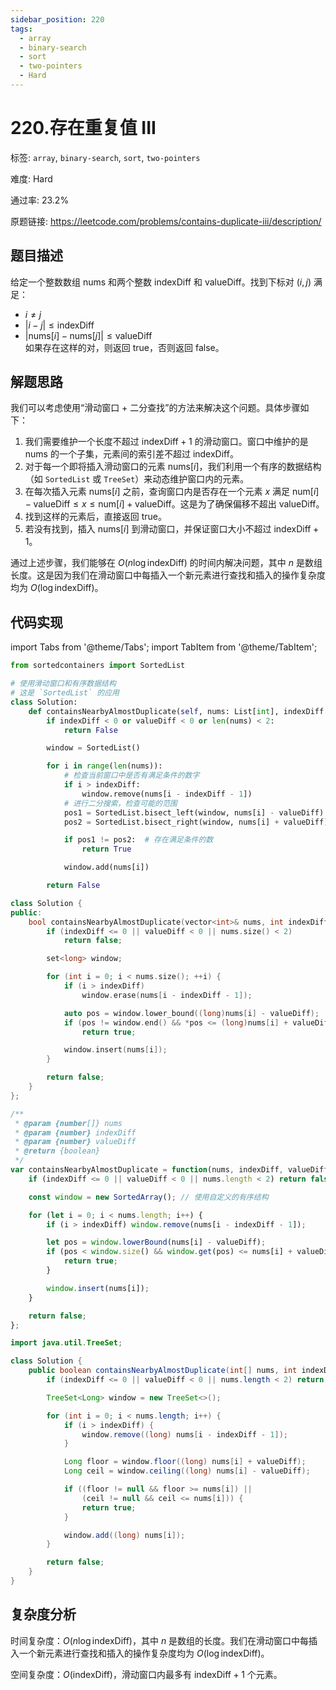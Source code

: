 ```yaml
---
sidebar_position: 220
tags:
  - array
  - binary-search
  - sort
  - two-pointers
  - Hard
---
```


# 220.存在重复值 III

标签: `array`, `binary-search`, `sort`, `two-pointers`

难度: Hard

通过率: 23.2%

原题链接: https://leetcode.com/problems/contains-duplicate-iii/description/

## 题目描述
给定一个整数数组 $\text{nums}$ 和两个整数 $\text{indexDiff}$ 和 $\text{valueDiff}$。找到下标对 $(i, j)$ 满足：
- $i \neq j$  
- $|i - j| \leq \text{indexDiff}$  
- $|\text{nums}[i] - \text{nums}[j]| \leq \text{valueDiff}$  
如果存在这样的对，则返回 true，否则返回 false。

## 解题思路
我们可以考虑使用“滑动窗口 + 二分查找”的方法来解决这个问题。具体步骤如下：

1. 我们需要维护一个长度不超过 $\text{indexDiff} + 1$ 的滑动窗口。窗口中维护的是 $\text{nums}$ 的一个子集，元素间的索引差不超过 $\text{indexDiff}$。
2. 对于每一个即将插入滑动窗口的元素 $\text{nums}[i]$，我们利用一个有序的数据结构（如 `SortedList` 或 `TreeSet`）来动态维护窗口内的元素。
3. 在每次插入元素 $\text{nums}[i]$ 之前，查询窗口内是否存在一个元素 $x$ 满足 $\text{num}[i] - \text{valueDiff} \leq x \leq \text{num}[i] + \text{valueDiff}$。这是为了确保偏移不超出 $\text{valueDiff}$。
4. 找到这样的元素后，直接返回 true。
5. 若没有找到，插入 $\text{nums}[i]$ 到滑动窗口，并保证窗口大小不超过 $\text{indexDiff} + 1$。

通过上述步骤，我们能够在 $O(n \log \text{indexDiff})$ 的时间内解决问题，其中 $n$ 是数组长度。这是因为我们在滑动窗口中每插入一个新元素进行查找和插入的操作复杂度均为 $O(\log \text{indexDiff})$。

## 代码实现
import Tabs from '@theme/Tabs';
import TabItem from '@theme/TabItem';

<Tabs>
<TabItem value="python" label="Python">

```python
from sortedcontainers import SortedList

# 使用滑动窗口和有序数据结构
# 这是 `SortedList` 的应用
class Solution:
    def containsNearbyAlmostDuplicate(self, nums: List[int], indexDiff: int, valueDiff: int) -> bool:
        if indexDiff < 0 or valueDiff < 0 or len(nums) < 2:
            return False

        window = SortedList()

        for i in range(len(nums)):
            # 检查当前窗口中是否有满足条件的数字
            if i > indexDiff:
                window.remove(nums[i - indexDiff - 1])
            # 进行二分搜索，检查可能的范围
            pos1 = SortedList.bisect_left(window, nums[i] - valueDiff)
            pos2 = SortedList.bisect_right(window, nums[i] + valueDiff)

            if pos1 != pos2:  # 存在满足条件的数
                return True

            window.add(nums[i])

        return False
```

</TabItem>
<TabItem value="cpp" label="C++">

```cpp
class Solution {
public:
    bool containsNearbyAlmostDuplicate(vector<int>& nums, int indexDiff, int valueDiff) {
        if (indexDiff <= 0 || valueDiff < 0 || nums.size() < 2)
            return false;

        set<long> window;

        for (int i = 0; i < nums.size(); ++i) {
            if (i > indexDiff)
                window.erase(nums[i - indexDiff - 1]);

            auto pos = window.lower_bound((long)nums[i] - valueDiff);
            if (pos != window.end() && *pos <= (long)nums[i] + valueDiff)
                return true;

            window.insert(nums[i]);
        }

        return false;
    }
};
```

</TabItem>
<TabItem value="javascript" label="JavaScript">

```javascript
/**
 * @param {number[]} nums
 * @param {number} indexDiff
 * @param {number} valueDiff
 * @return {boolean}
 */
var containsNearbyAlmostDuplicate = function(nums, indexDiff, valueDiff) {
    if (indexDiff <= 0 || valueDiff < 0 || nums.length < 2) return false;

    const window = new SortedArray(); // 使用自定义的有序结构

    for (let i = 0; i < nums.length; i++) {
        if (i > indexDiff) window.remove(nums[i - indexDiff - 1]);

        let pos = window.lowerBound(nums[i] - valueDiff);
        if (pos < window.size() && window.get(pos) <= nums[i] + valueDiff) {
            return true;
        }

        window.insert(nums[i]);
    }

    return false;
};
```

</TabItem>
<TabItem value="java" label="Java">

```java
import java.util.TreeSet;

class Solution {
    public boolean containsNearbyAlmostDuplicate(int[] nums, int indexDiff, int valueDiff) {
        if (indexDiff <= 0 || valueDiff < 0 || nums.length < 2) return false;

        TreeSet<Long> window = new TreeSet<>();

        for (int i = 0; i < nums.length; i++) {
            if (i > indexDiff) {
                window.remove((long) nums[i - indexDiff - 1]);
            }

            Long floor = window.floor((long) nums[i] + valueDiff);
            Long ceil = window.ceiling((long) nums[i] - valueDiff);

            if ((floor != null && floor >= nums[i]) ||
                (ceil != null && ceil <= nums[i])) {
                return true;
            }

            window.add((long) nums[i]);
        }

        return false;
    }
}
```

</TabItem>
</Tabs>

## 复杂度分析
时间复杂度：$O(n \log \text{indexDiff})$，其中 $n$ 是数组的长度。我们在滑动窗口中每插入一个新元素进行查找和插入的操作复杂度均为 $O(\log \text{indexDiff})$。  
  
空间复杂度：$O(\text{indexDiff})$，滑动窗口内最多有 $\text{indexDiff} + 1$ 个元素。
